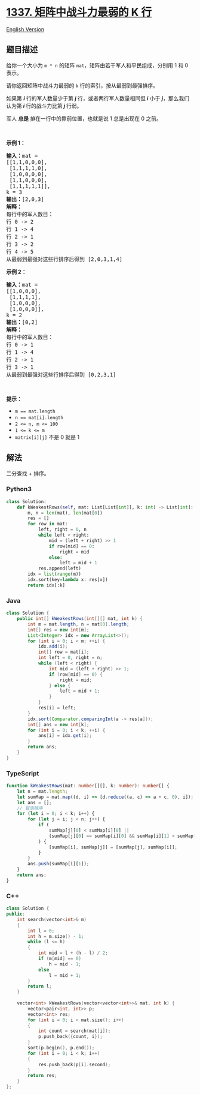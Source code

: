 # [1337. 矩阵中战斗力最弱的 K 行](https://leetcode-cn.com/problems/the-k-weakest-rows-in-a-matrix)

[English Version](/solution/1300-1399/1337.The%20K%20Weakest%20Rows%20in%20a%20Matrix/README_EN.md)

## 题目描述

<!-- 这里写题目描述 -->

<p>给你一个大小为 <code>m * n</code> 的矩阵 <code>mat</code>，矩阵由若干军人和平民组成，分别用 1 和 0 表示。</p>

<p>请你返回矩阵中战斗力最弱的 <code>k</code> 行的索引，按从最弱到最强排序。</p>

<p>如果第 <em><strong>i</strong></em> 行的军人数量少于第 <em><strong>j</strong></em> 行，或者两行军人数量相同但<em><strong> i</strong></em> 小于 <em><strong>j</strong></em>，那么我们认为第<em><strong> i </strong></em>行的战斗力比第<em><strong> j </strong></em>行弱。</p>

<p>军人 <strong>总是</strong> 排在一行中的靠前位置，也就是说 1 总是出现在 0 之前。</p>

<p> </p>

<p><strong>示例 1：</strong></p>

<pre>
<strong>输入：</strong>mat = 
[[1,1,0,0,0],
 [1,1,1,1,0],
 [1,0,0,0,0],
 [1,1,0,0,0],
 [1,1,1,1,1]], 
k = 3
<strong>输出：</strong>[2,0,3]
<strong>解释：</strong>
每行中的军人数目：
行 0 -> 2 
行 1 -> 4 
行 2 -> 1 
行 3 -> 2 
行 4 -> 5 
从最弱到最强对这些行排序后得到 [2,0,3,1,4]
</pre>

<p><strong>示例 2：</strong></p>

<pre>
<strong>输入：</strong>mat = 
[[1,0,0,0],
 [1,1,1,1],
 [1,0,0,0],
 [1,0,0,0]], 
k = 2
<strong>输出：</strong>[0,2]
<strong>解释：</strong> 
每行中的军人数目：
行 0 -> 1 
行 1 -> 4 
行 2 -> 1 
行 3 -> 1 
从最弱到最强对这些行排序后得到 [0,2,3,1]
</pre>

<p> </p>

<p><strong>提示：</strong></p>

<ul>
	<li><code>m == mat.length</code></li>
	<li><code>n == mat[i].length</code></li>
	<li><code>2 <= n, m <= 100</code></li>
	<li><code>1 <= k <= m</code></li>
	<li><code>matrix[i][j]</code> 不是 0 就是 1</li>
</ul>

## 解法

<!-- 这里可写通用的实现逻辑 -->

二分查找 + 排序。

<!-- tabs:start -->

### **Python3**

<!-- 这里可写当前语言的特殊实现逻辑 -->

```python
class Solution:
    def kWeakestRows(self, mat: List[List[int]], k: int) -> List[int]:
        m, n = len(mat), len(mat[0])
        res = []
        for row in mat:
            left, right = 0, n
            while left < right:
                mid = (left + right) >> 1
                if row[mid] == 0:
                    right = mid
                else:
                    left = mid + 1
            res.append(left)
        idx = list(range(m))
        idx.sort(key=lambda x: res[x])
        return idx[:k]
```

### **Java**

<!-- 这里可写当前语言的特殊实现逻辑 -->

```java
class Solution {
    public int[] kWeakestRows(int[][] mat, int k) {
        int m = mat.length, n = mat[0].length;
        int[] res = new int[m];
        List<Integer> idx = new ArrayList<>();
        for (int i = 0; i < m; ++i) {
            idx.add(i);
            int[] row = mat[i];
            int left = 0, right = n;
            while (left < right) {
                int mid = (left + right) >> 1;
                if (row[mid] == 0) {
                    right = mid;
                } else {
                    left = mid + 1;
                }
            }
            res[i] = left;
        }
        idx.sort(Comparator.comparingInt(a -> res[a]));
        int[] ans = new int[k];
        for (int i = 0; i < k; ++i) {
            ans[i] = idx.get(i);
        }
        return ans;
    }
}
```

### **TypeScript**

```ts
function kWeakestRows(mat: number[][], k: number): number[] {
    let n = mat.length;
    let sumMap = mat.map((d, i) => [d.reduce((a, c) => a + c, 0), i]);
    let ans = [];
    // 冒泡排序
    for (let i = 0; i < k; i++) {
        for (let j = i; j < n; j++) {
            if (
                sumMap[j][0] < sumMap[i][0] ||
                (sumMap[j][0] == sumMap[i][0] && sumMap[i][1] > sumMap[j][1])
            ) {
                [sumMap[i], sumMap[j]] = [sumMap[j], sumMap[i]];
            }
        }
        ans.push(sumMap[i][1]);
    }
    return ans;
}
```

### **C++**

```cpp
class Solution {
public:
    int search(vector<int>& m)
    {
        int l = 0;
        int h = m.size() - 1;
        while (l <= h)
        {
            int mid = l + (h - l) / 2;
            if (m[mid] == 0)
                h = mid - 1;
            else
                l = mid + 1;
        }
        return l;
    }
    
    vector<int> kWeakestRows(vector<vector<int>>& mat, int k) {
        vector<pair<int, int>> p;
        vector<int> res;
        for (int i = 0; i < mat.size(); i++)
        {
            int count = search(mat[i]);
            p.push_back({count, i});
        }
        sort(p.begin(), p.end());
        for (int i = 0; i < k; i++)
        {
            res.push_back(p[i].second);
        }
        return res;
    }
};
```

<!-- tabs:end -->
